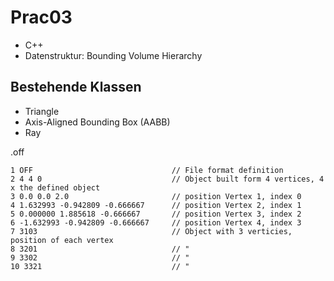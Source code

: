 # Prac03

* C++
* Datenstruktur: Bounding Volume Hierarchy

## Bestehende Klassen

* Triangle
* Axis-Aligned Bounding Box (AABB)
* Ray

.off

```
1 OFF								// File format definition2 4 4 0								// Object built form 4 vertices, 4 x the defined object3 0.0 0.0 2.0						// position Vertex 1, index 04 1.632993 -0.942809 -0.666667		// position Vertex 2, index 15 0.000000 1.885618 -0.666667		// position Vertex 3, index 26 -1.632993 -0.942809 -0.666667		// position Vertex 4, index 37 3103								// Object with 3 verticies, position of each vertex8 3201							 	// "9 3302								// "10 3321								// "
```